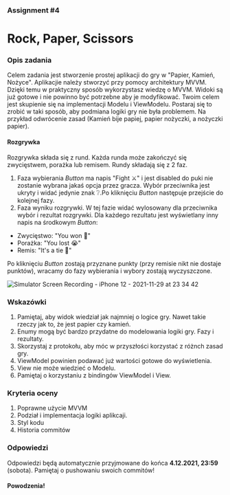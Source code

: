 ### Assignment #4

# Rock, Paper, Scissors

### Opis zadania

Celem zadania jest stworzenie prostej aplikacji do gry w "Papier, Kamień, Nożyce". Aplikacjie należy stworzyć przy pomocy architektury MVVM. Dzięki temu w praktyczny sposób wykorzystasz wiedzę o MVVM. Widoki są już gotowe i nie powinno być potrzebne aby je modyfikować. Twoim celem jest skupienie się na implementacji Modelu i ViewModelu. Postaraj się to zrobić w taki sposób, aby podmiana logiki gry nie była problemem. Na przykład odwrócenie zasad (Kamień bije papiej, papier nożyczki, a nożyczki papier).

#### Rozgrywka

Rozgrywka składa się z rund. Każda runda może zakończyć się zwycięstwem, porażka lub remisem.
Rundy składają się z 2 faz.
1. Faza wybierania *Button* ma napis "Fight ⚔️" i jest disabled do puki nie zostanie wybrana jakaś opcja przez gracza. Wybór przeciwnika jest ukryty i widać jedynie znak ❔.Po kliknięciu *Button* następuje przejście do kolejnej fazy. 
2. Faza wyniku rozgrywki. W tej fazie widać wylosowany dla przeciwnika wybór i rezultat rozgrywki. Dla każdego rezultatu jest wyświetlany inny napis na środkowym *Button*:
  - Zwycięstwo: "You won 👑"
  - Porażka: "You lost 😭"
  - Remis: "It's a tie 👔"
 
 Po kliknięciu *Button* zostają przyznane punkty (przy remisie nikt nie dostaje punktów), wracamy do fazy wybierania i wybory zostają wyczyszczone.
 
 
 ![Simulator Screen Recording - iPhone 12 - 2021-11-29 at 23 34 42](https://user-images.githubusercontent.com/27335471/143955313-4edd7445-c81c-45a4-ad6d-413dcf54eabb.gif)

 
 ### Wskazówki

1. Pamiętaj, aby widok wiedział jak najmniej o logice gry. Nawet takie rzeczy jak to, że jest papier czy kamień.
2. Enumy mogą być bardzo przydatne do modelowania logiki gry. Fazy i rezultaty.
3. Skorzystaj z protokołu, aby móc w przyszłości korzystać z różnch zasad gry.
4. ViewModel powinien podawać już wartości gotowe do wyświetlenia.
5. View nie może wiedzieć o Modelu.
6. Pamiętaj o korzystaniu z bindingów ViewModel i View.


### Kryteria oceny

1. Poprawne użycie MVVM
2. Podział i implementacja logiki aplikcaji.
3. Styl kodu
4. Historia commitów

### Odpowiedzi

Odpowiedzi będą automatycznie przyjmowane do końca **4.12.2021, 23:59** (sobota). Pamiętaj o pushowaniu swoich commitów!

#### Powodzenia!
  
